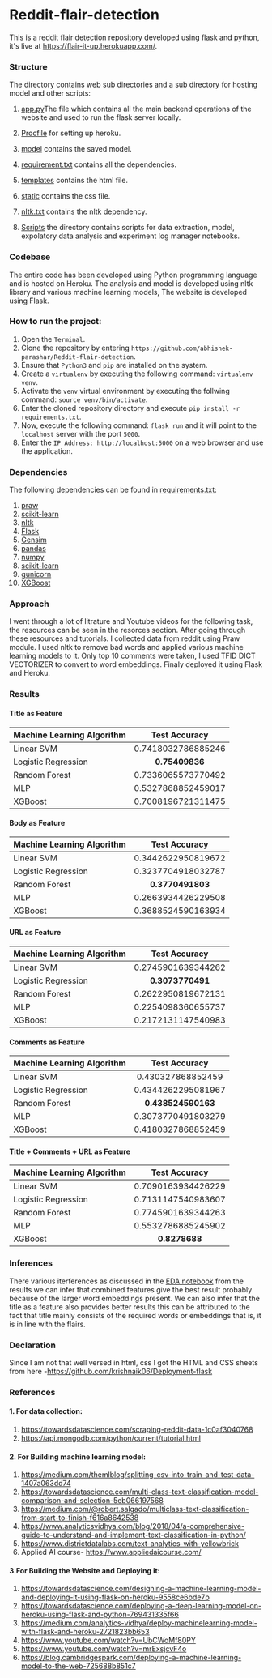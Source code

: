 # Reddit-flair-detection
This is a reddit flair detection repository developed using flask and python, it's live at https://flair-it-up.herokuapp.com/. 
### Structure

The directory contains web sub directories and a sub directory for hosting model and other scripts:

1. [app.py](https://github.com/abhishek-parashar/Reddit-flair-detection/blob/master/app.py)The file which contains all the main backend operations of the website and used to run the flask server locally.
   
2. [Procfile](https://github.com/abhishek-parashar/Reddit-flair-detection/blob/master/Procfile) for setting up heroku.
    
3. [model](https://github.com/divyanshuaggarwal/Reddit-Flair-Detector/blob/master/Flair_Detection.ipynb) contains the saved model.

4. [requirement.txt](https://github.com/abhishek-parashar/Reddit-flair-detection/blob/master/requirements.txt) contains all the dependencies.

5. [templates](https://github.com/abhishek-parashar/Reddit-flair-detection/tree/master/templates) contains the html file.

6. [static](https://github.com/abhishek-parashar/Reddit-flair-detection/tree/master/static) contains the css file.

7. [nltk.txt](https://github.com/abhishek-parashar/Reddit-flair-detection/blob/master/nltk.txt) contains the nltk dependency.

8. [Scripts](https://github.com/abhishek-parashar/Reddit-flair-detection/tree/master/scripts) the directory contains scripts for data extraction, model, expolatory data analysis and experiment log manager notebooks.
  
### Codebase

The entire code has been developed using Python programming language and is hosted on Heroku. The analysis and model is developed using nltk library and various machine learning models, The website is developed using Flask. 

### How to run the project:

  1. Open the `Terminal`.
  2. Clone the repository by entering `https://github.com/abhishek-parashar/Reddit-flair-detection`.
  3. Ensure that `Python3` and `pip` are installed on the system.
  4. Create a `virtualenv` by executing the following command: `virtualenv venv`.
  5. Activate the `venv` virtual environment by executing the follwing command: `source venv/bin/activate`.
  6. Enter the cloned repository directory and execute `pip install -r requirements.txt`.
  7. Now, execute the following command: `flask run` and it will point to the `localhost` server with the port `5000`.
  8. Enter the `IP Address: http://localhost:5000` on a web browser and use the application.
  
### Dependencies

The following dependencies can be found in [requirements.txt](https://github.com/abhishek-parashar/Reddit-flair-detection/blob/master/requirements.txt):

  1. [praw](https://praw.readthedocs.io/en/latest/)
  2. [scikit-learn](https://scikit-learn.org/)
  3. [nltk](https://www.nltk.org/)
  4. [Flask](https://palletsprojects.com/p/flask/)
  5. [Gensim](https://radimrehurek.com/gensim/)
  6. [pandas](https://pandas.pydata.org/)
  7. [numpy](http://www.numpy.org/)
  8. [scikit-learn](https://scikit-learn.org/stable/index.html)
  9. [gunicorn](https://gunicorn.org/)
  10. [XGBoost](https://xgboost.readthedocs.io/en/latest/)
  
### Approach

I went through a lot of litrature and Youtube videos for the following task, the resources can be seen in the resorces section. After going through these resources and tutorials. I collected data from reddit using Praw module. I used nltk to remove bad words and applied various machine learning models to it. Only top 10 comments were taken, I used TFID DICT VECTORIZER to convert to word embeddings. Finaly deployed it using Flask and Heroku. 
  
### Results

#### Title as Feature

| Machine Learning Algorithm | Test Accuracy     |
| -------------              |:-----------------:|
| Linear SVM                 | 0.7418032786885246|
| Logistic Regression        | **0.75409836**    |
| Random Forest              | 0.7336065573770492|
| MLP                        | 0.5327868852459017|
| XGBoost                    | 0.7008196721311475|

#### Body as Feature

| Machine Learning Algorithm | Test Accuracy     |
| -------------              |:-----------------:|
| Linear SVM                 | 0.3442622950819672|
| Logistic Regression        | 0.3237704918032787|
| Random Forest              | **0.3770491803**  |
| MLP                        | 0.2663934426229508|
|XGBoost                     | 0.3688524590163934|

#### URL as Feature

| Machine Learning Algorithm | Test Accuracy     |
| -------------              |:-----------------:|
| Linear SVM                 | 0.2745901639344262|
| Logistic Regression        | **0.3073770491**  |
| Random Forest              | 0.2622950819672131|
| MLP                        | 0.2254098360655737|
| XGBoost                    | 0.2172131147540983|

#### Comments as Feature

| Machine Learning Algorithm | Test Accuracy     |
| -------------              |:-----------------:|
| Linear SVM                 | 0.430327868852459 |
| Logistic Regression        | 0.4344262295081967|
| Random Forest              | **0.438524590163**|
| MLP                        | 0.3073770491803279|
| XGBoost                    | 0.4180327868852459|

#### Title + Comments + URL as Feature

| Machine Learning Algorithm | Test Accuracy     |
| -------------              |:-----------------:|
| Linear SVM                 | 0.7090163934426229|
| Logistic Regression        | 0.7131147540983607|
| Random Forest              | 0.7745901639344263|
| MLP                        | 0.5532786885245902|
| XGBoost                    | **0.8278688**     |

### Inferences 
 There various iterferences as discussed in the [EDA notebook](https://github.com/abhishek-parashar/Reddit-flair-detection/blob/master/scripts/Exploratory_Data_Analysis.ipynb) from the results we can infer that combined features give the best result probably because of the larger word embeddings present. We can also infer that the title as a feature also provides better results this can be attributed to the fact that title mainly consists of the required words or embeddings that is, it is in line with the flairs. 

### Declaration
Since I am not that well versed in html, css I got the HTML and CSS sheets from here -https://github.com/krishnaik06/Deployment-flask


### References

#### 1. For data collection:
1. https://towardsdatascience.com/scraping-reddit-data-1c0af3040768
2. https://api.mongodb.com/python/current/tutorial.html

#### 2. For Building machine learning model:
1. https://medium.com/themlblog/splitting-csv-into-train-and-test-data-1407a063dd74
2. https://towardsdatascience.com/multi-class-text-classification-model-comparison-and-selection-5eb066197568
3. https://medium.com/@robert.salgado/multiclass-text-classification-from-start-to-finish-f616a8642538
4. https://www.analyticsvidhya.com/blog/2018/04/a-comprehensive-guide-to-understand-and-implement-text-classification-in-python/
5. https://www.districtdatalabs.com/text-analytics-with-yellowbrick
6. Applied AI course- https://www.appliedaicourse.com/

#### 3.For Building the Website and Deploying it:
1.	https://towardsdatascience.com/designing-a-machine-learning-model-and-deploying-it-using-flask-on-heroku-9558ce6bde7b
2.	https://towardsdatascience.com/deploying-a-deep-learning-model-on-heroku-using-flask-and-python-769431335f66
3.	https://medium.com/analytics-vidhya/deploy-machinelearning-model-with-flask-and-heroku-2721823bb653
4.	https://www.youtube.com/watch?v=UbCWoMf80PY
5.	https://www.youtube.com/watch?v=mrExsjcvF4o
6.	https://blog.cambridgespark.com/deploying-a-machine-learning-model-to-the-web-725688b851c7
